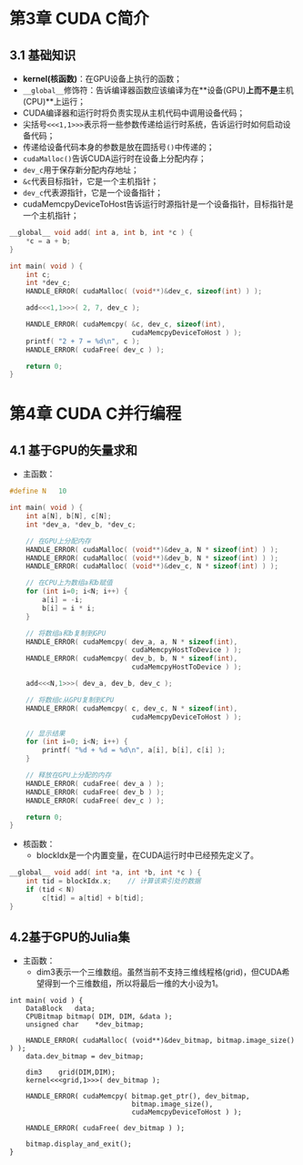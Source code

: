 # 第3章 CUDA C简介

## 3.1 基础知识

+ **kernel(核函数)**：在GPU设备上执行的函数；
+ `__global__`修饰符：告诉编译器函数应该编译为在**设备(GPU)**上而不是**主机(CPU)**上运行；
+ CUDA编译器和运行时将负责实现从主机代码中调用设备代码；
+ 尖括号`<<<1,1>>>`表示将一些参数传递给运行时系统，告诉运行时如何启动设备代码；
+ 传递给设备代码本身的参数是放在圆括号`()`中传递的；
+ `cudaMalloc()`告诉CUDA运行时在设备上分配内存；
+ `dev_c`用于保存新分配内存地址；
+ `&c`代表目标指针，它是一个主机指针；
+ `dev_c`代表源指针，它是一个设备指针；
+ cudaMemcpyDeviceToHost告诉运行时源指针是一个设备指针，目标指针是一个主机指针；

```c
__global__ void add( int a, int b, int *c ) {
    *c = a + b;
}

int main( void ) {
    int c;
    int *dev_c;
    HANDLE_ERROR( cudaMalloc( (void**)&dev_c, sizeof(int) ) );

    add<<<1,1>>>( 2, 7, dev_c );

    HANDLE_ERROR( cudaMemcpy( &c, dev_c, sizeof(int),
                              cudaMemcpyDeviceToHost ) );
    printf( "2 + 7 = %d\n", c );
    HANDLE_ERROR( cudaFree( dev_c ) );

    return 0;
}
```



# 第4章 CUDA C并行编程

## 4.1 基于GPU的矢量求和

+ 主函数：

```c
#define N   10

int main( void ) {
    int a[N], b[N], c[N];
    int *dev_a, *dev_b, *dev_c;

    // 在GPU上分配内存
    HANDLE_ERROR( cudaMalloc( (void**)&dev_a, N * sizeof(int) ) );
    HANDLE_ERROR( cudaMalloc( (void**)&dev_b, N * sizeof(int) ) );
    HANDLE_ERROR( cudaMalloc( (void**)&dev_c, N * sizeof(int) ) );

    // 在CPU上为数组a和b赋值
    for (int i=0; i<N; i++) {
        a[i] = -i;
        b[i] = i * i;
    }

    // 将数组a和b复制到GPU
    HANDLE_ERROR( cudaMemcpy( dev_a, a, N * sizeof(int),
                              cudaMemcpyHostToDevice ) );
    HANDLE_ERROR( cudaMemcpy( dev_b, b, N * sizeof(int),
                              cudaMemcpyHostToDevice ) );

    add<<<N,1>>>( dev_a, dev_b, dev_c );

    // 将数组c从GPU复制到CPU
    HANDLE_ERROR( cudaMemcpy( c, dev_c, N * sizeof(int),
                              cudaMemcpyDeviceToHost ) );

    // 显示结果
    for (int i=0; i<N; i++) {
        printf( "%d + %d = %d\n", a[i], b[i], c[i] );
    }

    // 释放在GPU上分配的内存
    HANDLE_ERROR( cudaFree( dev_a ) );
    HANDLE_ERROR( cudaFree( dev_b ) );
    HANDLE_ERROR( cudaFree( dev_c ) );

    return 0;
}
```

+ 核函数：
  + blockIdx是一个内置变量，在CUDA运行时中已经预先定义了。

```c
__global__ void add( int *a, int *b, int *c ) {
    int tid = blockIdx.x;    // 计算该索引处的数据
    if (tid < N)
        c[tid] = a[tid] + b[tid];
}
```

## 4.2基于GPU的Julia集

+ 主函数：
  + dim3表示一个三维数组。虽然当前不支持三维线程格(grid)，但CUDA希望得到一个三维数组，所以将最后一维的大小设为1。

```
int main( void ) {
    DataBlock   data;
    CPUBitmap bitmap( DIM, DIM, &data );
    unsigned char    *dev_bitmap;

    HANDLE_ERROR( cudaMalloc( (void**)&dev_bitmap, bitmap.image_size() ) );
    data.dev_bitmap = dev_bitmap;

    dim3    grid(DIM,DIM);
    kernel<<<grid,1>>>( dev_bitmap );

    HANDLE_ERROR( cudaMemcpy( bitmap.get_ptr(), dev_bitmap,
                              bitmap.image_size(),
                              cudaMemcpyDeviceToHost ) );
                              
    HANDLE_ERROR( cudaFree( dev_bitmap ) );
                              
    bitmap.display_and_exit();
}
```

